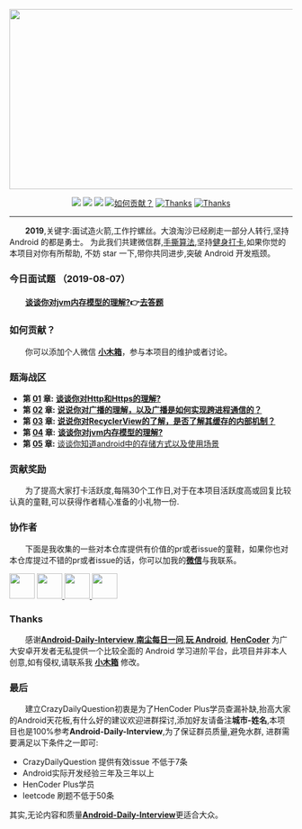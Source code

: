 <p align="center">
   <a href="http://kaixue.io" target="_blank">
 	  <img src="https://raw.githubusercontent.com/MicroKibaco/CrazyDailyQuestion/master/image/title.png" width="1200" height="320"/>
   </a>
 </p>
 
 <p align="center">
   <a href="#主要面向对象"><img src="https://img.shields.io/badge/%E9%9D%A2%E5%90%91-Android%E5%BC%80%E5%8F%91-%232CC159.svg"></a>
   <a href="https://github.com/MicroKibaco/CrazyDailyQuestion/issues"><img src="https://img.shields.io/github/issues-raw/MicroKibaco/CrazyDailyQuestion.svg?color=%23dd5656&label=%E5%BD%93%E5%89%8D%E9%9D%A2%E8%AF%95%E9%A2%98%E6%95%B0"></a>
   <a href="https://raw.githubusercontent.com/MicroKibaco/CrazyDailyQuestion/master/image/wechat.png"><img src="https://img.shields.io/badge/%E5%BE%AE%E4%BF%A1%E5%8F%B7-小木箱-green.svg"></a>
   <a href="https://ke.qq.com/course/381952"><img src="https://img.shields.io/badge/Welcome-%E5%8A%A0%E5%85%A5%E6%88%91%E4%BB%AC-orange.svg" alt="如何贡献？"></a>
   <a href="https://www.wanandroid.com"><img src="https://img.shields.io/badge/Thanks-wanandroid-%23095B87.svg" alt="Thanks"></a>
   <a href="https://www.cnblogs.com/liushilin/tag/每日一问/"><img src="https://img.shields.io/badge/Thanks-南尘-%23095B87.svg" alt="Thanks"></a>
</p>
 
----------------

 &emsp;&emsp;**2019**,关键字:面试造火箭,工作拧螺丝。大浪淘沙已经刷走一部分人转行,坚持 Android 的都是勇士。
 为此我们共建微信群,[手撕算法](https://github.com/JackLee-pro/algorithm_plus),坚持[健身打卡](https://raw.githubusercontent.com/MicroKibaco/CrazyDailyQuestion/master/image/fitness-01.png),如果你觉的本项目对你有所帮助,
 不妨 star 一下,带你共同进步,突破 Android 开发瓶颈。

 

 


### 今日面试题 （2019-08-07）

####  &emsp;&emsp;[**谈谈你对jvm内存模型的理解?**](https://github.com/MicroKibaco/CrazyDailyQuestion/issues/8)👉[去答题](https://github.com/MicroKibaco/CrazyDailyQuestion/issues/8)

### 如何贡献？
 
&emsp;&emsp;你可以添加个人微信 [**小木箱**](https://raw.githubusercontent.com/MicroKibaco/CrazyDailyQuestion/master/image/wechat.png)，参与本项目的维护或者讨论。

### 题海战区
- **第 [01](https://github.com/MicroKibaco/CrazyDailyQuestion/tree/master/chapter/01.md) 章:** [**谈谈你对Http和Https的理解?**](https://github.com/MicroKibaco/CrazyDailyQuestion/issues/1)
- **第 [02](https://github.com/MicroKibaco/CrazyDailyQuestion/tree/master/chapter/02.md) 章:** [**说说你对广播的理解，以及广播是如何实现跨进程通信的？**](https://github.com/MicroKibaco/CrazyDailyQuestion/issues/4)
- **第 [03](https://github.com/MicroKibaco/CrazyDailyQuestion/tree/master/chapter/03.md) 章:** [**说说你对RecyclerView的了解，是否了解其缓存的内部机制？**](https://github.com/MicroKibaco/CrazyDailyQuestion/issues/7)
- **第 [04](https://github.com/MicroKibaco/CrazyDailyQuestion/tree/master/chapter/04.md) 章:** [**谈谈你对jvm内存模型的理解?**](https://github.com/MicroKibaco/CrazyDailyQuestion/issues/8)
- **第 [05](https://github.com/MicroKibaco/CrazyDailyQuestion/tree/master/chapter/04.md) 章:** [谈谈你知道android中的存储方式以及使用场景 ](https://github.com/MicroKibaco/CrazyDailyQuestion/issues/9)

### 贡献奖励
&emsp;&emsp;为了提高大家打卡活跃度,每隔30个工作日,对于在本项目活跃度高或回复比较认真的童鞋,可以获得作者精心准备的小礼物一份.
 

### 协作者
&emsp;&emsp;下面是我收集的一些对本仓库提供有价值的pr或者issue的童鞋，如果你也对本仓库提过不错的pr或者issue的话，你可以加我的[**微信**](https://raw.githubusercontent.com/MicroKibaco/CrazyDailyQuestion/master/image/wechat.png)与我联系。 

<a href="https://github.com/zhjlong">
    <img src="https://avatars0.githubusercontent.com/u/13428247?s=400&v=4" width="45px"></a>
<a href="https://github.com/775821shiwoa">  
    <img src="https://avatars3.githubusercontent.com/u/13410623?s=400&v=4" width="45px">
</a>
 <a href="https://github.com/happyburglar">  
     <img src="https://avatars0.githubusercontent.com/u/20477349?s=400&v=4" width="45px">
 </a>
  <a href="https://github.com/liu1813565583">  
      <img src="https://avatars0.githubusercontent.com/u/53605283?s=400&v=4" width="45px">
  </a>

   
 ### Thanks
 
&emsp;&emsp;感谢[**Android-Daily-Interview**](https://github.com/Moosphan/Android-Daily-Interview),[**南尘每日一问**](https://www.cnblogs.com/liushilin/tag/每日一问/),[**玩 Android**](https://www.wanandroid.com/),  [**HenCoder**](https://hencoder.com/) 为广大安卓开发者无私提供一个比较全面的 Android 学习进阶平台，此项目并非本人创意,如有侵权,请联系我 [**小木箱**](https://raw.githubusercontent.com/MicroKibaco/CrazyDailyQuestion/master/image/wechat.png) 修改。

 
### 最后

&emsp;&emsp;建立CrazyDailyQuestion初衷是为了HenCoder Plus学员查漏补缺,抬高大家的Android天花板,有什么好的建议欢迎进群探讨,添加好友请备注**城市-姓名**,本项目也是100%参考**Android-Daily-Interview**,为了保证群员质量,避免水群,
进群需要满足以下条件之一即可:

- CrazyDailyQuestion 提供有效issue 不低于7条
- Android实际开发经验三年及三年以上
- HenCoder Plus学员
- leetcode 刷题不低于50条

其实,无论内容和质量[**Android-Daily-Interview**](https://github.com/Moosphan/Android-Daily-Interview)更适合大众。


